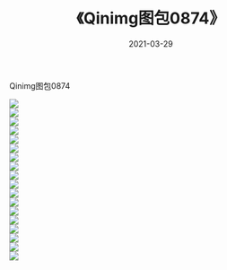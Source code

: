 ﻿---
layout: post
title:  《Qinimg图包0874》
date:   2021-03-29
img: http://imgx.orgx.ga/Qinimg图包/Qinimg图包0874/000.jpg
categories: [美女, 清纯, 唯美]
---

Qinimg图包0874

 ![](http://imgx.orgx.ga/Qinimg图包/Qinimg图包0874/001.jpg) <br>![](http://imgx.orgx.ga/Qinimg图包/Qinimg图包0874/002.jpg) <br>![](http://imgx.orgx.ga/Qinimg图包/Qinimg图包0874/003.jpg) <br>![](http://imgx.orgx.ga/Qinimg图包/Qinimg图包0874/004.jpg) <br>![](http://imgx.orgx.ga/Qinimg图包/Qinimg图包0874/005.jpg) <br>![](http://imgx.orgx.ga/Qinimg图包/Qinimg图包0874/006.jpg) <br>![](http://imgx.orgx.ga/Qinimg图包/Qinimg图包0874/007.jpg) <br>![](http://imgx.orgx.ga/Qinimg图包/Qinimg图包0874/008.jpg) <br>![](http://imgx.orgx.ga/Qinimg图包/Qinimg图包0874/009.jpg) <br>![](http://imgx.orgx.ga/Qinimg图包/Qinimg图包0874/010.jpg) <br>![](http://imgx.orgx.ga/Qinimg图包/Qinimg图包0874/011.jpg) <br>![](http://imgx.orgx.ga/Qinimg图包/Qinimg图包0874/012.jpg) <br>![](http://imgx.orgx.ga/Qinimg图包/Qinimg图包0874/013.jpg) <br>![](http://imgx.orgx.ga/Qinimg图包/Qinimg图包0874/014.jpg) <br>![](http://imgx.orgx.ga/Qinimg图包/Qinimg图包0874/015.jpg) <br>![](http://imgx.orgx.ga/Qinimg图包/Qinimg图包0874/016.jpg) <br>![](http://imgx.orgx.ga/Qinimg图包/Qinimg图包0874/017.jpg) <br>![](http://imgx.orgx.ga/Qinimg图包/Qinimg图包0874/018.jpg) <br>